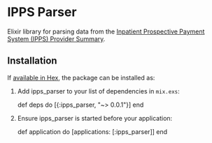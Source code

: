 # IPPS Parser

Elixir library for parsing data from the [Inpatient Prospective Payment System (IPPS) Provider Summary](https://data.cms.gov/Medicare/Inpatient-Prospective-Payment-System-IPPS-Provider/97k6-zzx3).

## Installation

If [available in Hex](https://hex.pm/docs/publish), the package can be installed as:

  1. Add ipps_parser to your list of dependencies in `mix.exs`:

        def deps do
          [{:ipps_parser, "~> 0.0.1"}]
        end

  2. Ensure ipps_parser is started before your application:

        def application do
          [applications: [:ipps_parser]]
        end
